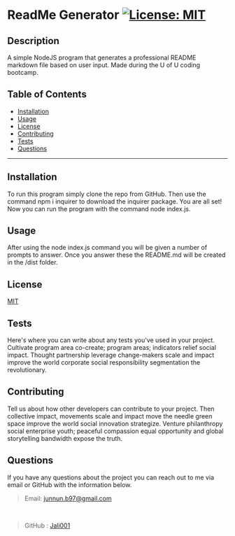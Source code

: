 # ReadMe Generator  [![License: MIT](https://img.shields.io/badge/License-MIT-yellow.svg)](https://opensource.org/licenses/MIT)

## Description
A simple NodeJS program that generates a professional README markdown file based on user input. Made during the U of U coding bootcamp.

## Table of Contents

* [Installation](#Installation)
* [Usage](#Usage)
* [License](#license)
* [Contributing](#Contributing)
* [Tests](#Tests)
* [Questions](#Questions)

***

## Installation

To run this program simply clone the repo from GitHub. Then use the command npm i inquirer to download the inquirer package. You are all set! Now you can run the program with the command node index.js.

## Usage

After using the node index.js command you will be given a number of prompts to answer. Once you answer these the README.md will be created in the /dist folder.



  ## License
  
  [MIT](https://opensource.org/licenses/MIT)
    

## Tests

Here's where you can write about any tests you've used in your project. Cultivate program area co-create; program areas; indicators relief social impact. Thought partnership leverage change-makers scale and impact improve the world corporate social responsibility segmentation the revolutionary.

## Contributing 

Tell us about how other developers can contribute to your project. Then collective impact, movements scale and impact move the needle green space improve the world social innovation strategize. Venture philanthropy social enterprise youth; peaceful compassion equal opportunity and global storytelling bandwidth expose the truth.

## Questions

If you have any questions about the project you can reach out to me via email or GitHub with the information below. 

>Email: junnun.b97@gmail.com 

&nbsp;

>GitHub : [Jali001](https://github.com/Jali001)
